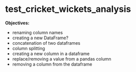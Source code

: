 # test_cricket_wickets_analysis
**Objectives:**
- renaming column names
- creating a new DataFrame?
- concatenation of two dataframes
- column splitting
- creating a new column in a dataframe
- replace/removing a value from a pandas column
- removing a column from the dataframe

